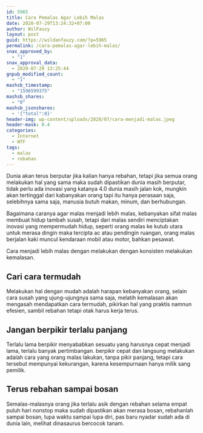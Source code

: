 ```yaml
---
id: 5965
title: Cara Pemalas Agar Lebih Malas
date: 2020-07-29T13:24:32+07:00
author: WilFauzy
layout: post
guid: https://wildanfauzy.com/?p=5965
permalink: /cara-pemalas-agar-lebih-malas/
snax_approved_by:
  - "1"
snax_approval_data:
  - 2020-07-29 13:25:44
gnpub_modified_count:
  - "1"
mashsb_timestamp:
  - "1596599375"
mashsb_shares:
  - "0"
mashsb_jsonshares:
  - '{"total":0}'
header-img: wp-content/uploads/2020/07/cara-menjadi-malas.jpeg
header-mask: 0.4
categories:
  - Internet
  - WTF
tags:
  - malas
  - rebahan
---
```

Dunia akan terus berputar jika kalian hanya rebahan, tetapi jika semua orang melakukan hal yang sama maka sudah dipastikan dunia masih berputar, tidak perlu ada inovasi yang katanya 4.0 dunia masih jalan kok, mungkin akan tertinggal dari kabanyakan orang tapi itu hanya perasaan saja, selebihnya sama saja, manusia butuh makan, minum, dan berhubungan.

Bagaimana caranya agar malas menjadi lebih malas, kebanyakan sifat malas membuat hidup tambah susah, tetapi dari malas sendiri menciptakan inovasi yang mempermudah hidup, seperti orang malas ke kutub utara untuk merasa dingin maka tercipta ac atau pendingin ruangan, orang malas berjalan kaki muncul kendaraan mobil atau motor, bahkan pesawat.

Cara menjadi lebih malas dengan melakukan dengan konsisten melakukan kemalasan.

## Cari cara termudah&nbsp;

Melakukan hal dengan mudah adalah harapan kebanyakan orang, selain cara susah yang ujung-ujungnya sama saja, melatih kemalasan akan mengasah mendapatkan cara termudah, pikirkan hal yang praktis namnun efesien, sambil rebahan tetapi otak harus kerja terus.

## Jangan berpikir terlalu panjang

Terlalu lama berpikir menyababkan sesuatu yang harusnya cepat menjadi lama, terlalu banyak pertimbangan. berpikir cepat dan langsung melakukan adalah cara yang orang malas lakukan, tanpa pikir panjang, tetapi cara tersebut mempunyai kekurangan, karena kesempurnaan hanya milik sang pemilik.

## Terus rebahan sampai bosan

Semalas-malasnya orang jika terlalu asik dengan rebahan selama empat puluh hari nonstop maka sudah dipastikan akan merasa bosan, rebahanlah sampai bosan, lupa waktu sampai lupa diri, pas baru nyadar sudah ada di dunia lain, melihat dinasaurus bercocok tanam.